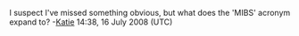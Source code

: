 I suspect I've missed something obvious, but what does the 'MIBS'
acronym expand to? -[Katie](User:Katie) 14:38, 16 July 2008
(UTC)
